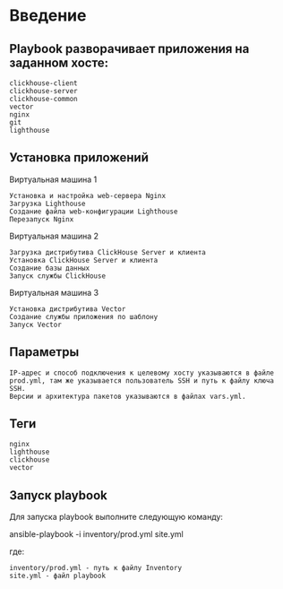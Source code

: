 # Введение

## Playbook разворачивает приложения на заданном хосте:
    
    сlickhouse-client
    clickhouse-server
    clickhouse-common
    vector
    nginx
    git
    lighthouse

## Установка приложений

Виртуальная машина 1

    Установка и настройка web-сервера Nginx
    Загрузка Lighthouse
    Создание файла web-конфигурации Lighthouse
    Перезапуск Nginx

Виртуальная машина 2

    Загрузка дистрибутива ClickHouse Server и клиента
    Установка ClickHouse Server и клиента
    Создание базы данных
    Запуск службы ClickHouse

Виртуальная машина 3

    Установка дистрибутива Vector
    Создание службы приложения по шаблону
    Запуск Vector

## Параметры

    IP-адрес и способ подключения к целевому хосту указываются в файле prod.yml, там же указывается пользователь SSH и путь к файлу ключа SSH.
    Версии и архитектура пакетов указываются в файлах vars.yml.

## Теги

    nginx
    lighthouse
    clickhouse
    vector

## Запуск playbook

Для запуска playbook выполните следующую команду:

ansible-playbook -i inventory/prod.yml site.yml

где:

    inventory/prod.yml - путь к файлу Inventory
    site.yml - файл playbook
